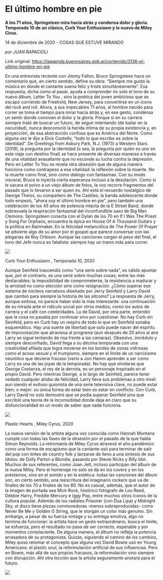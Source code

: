 # El último hombre en pie

**A los 71 años, Springsteen mira hacia atrás y condensa dolor y gloria. Temporada 10 de un clásico, Curb Your Enthusiasm y lo nuevo de Miley Cirus.**

14 de diciembre de 2020 - COSAS QUE ESTUVE MIRANDO

_por JUAN RAPACIOLI_

Link original: https://laagenda.buenosaires.gob.ar/contenido/3136-el-ultimo-hombre-en-pie



En una entrevista reciente con Jimmy Fallon, Bruce Springsteen hace un comentario que, en cierto sentido, define su obra: “Siempre me gustó la música en donde el cantante suena feliz y triste simultáneamente”. Esa respuesta, dicha como al pasar, ayuda a comprender no solo el tono de su nuevo álbum, Letter To You , sino la poética del joven ambicioso que se escapó corriendo de Freehold, New Jersey, para convertirse en un ícono del rock and roll. Ahora, a sus impecables 71 años, el hombre nacido para correr se toma el tiempo para mirar hacia atrás y, en ese gesto, condensa un sentir donde conviven el dolor y la gloria. Porque si en su carrera siempre trató de buscar un futuro, de seguir intentando (de bailar en la oscuridad), nunca desconoció la herida íntima de su propia existencia y, en proyección, de esa abstracción confusa que es América del Norte. Como alguna vez le dijo a Elvis Costello, “todo lo que escribo es sobre la identidad”. De Greetings from Asbury Park, N.J. (1973) a Western Stars (2019), la pregunta por la identidad (o sea, la pregunta por quién es uno en este viaje con destino final) se hace presente de diversas maneras a través de una vitalidad avasallante que no esconde su lucha contra la depresión. Pero en Letter To You se revela otra obsesión que de alguna manera funciona como contrapeso a esa vitalidad: la reflexión sobre la muerte. No la muerte como final, sino como diálogo con fantasmas. Con su modo visceral, Bruce le inyecta cierta esperanza incluso a la desolación. Como si le sacara el polvo a un viejo álbum de fotos, la voz recorre fragmentos del pasado que lo llevaron a ser quien es. Ahí está el recuerdo nostálgico de George Theiss, su compañero de The Castiles, la banda adolescente donde todo empezó, “ahora soy el último hombre en pie”, pero también una celebración de los 45 años de potencia intacta de la E Street Band, donde sobrevuela la respiración fantasmal del inconfundible saxo de Big Man Clemons. Springsteen conecta con el Dylan de los 70 en If I Was The Priest y Song For Orphans, encuentra la épica en House Of A Thousand Guitars y la política en Rainmaker. En la felicidad melancólica de The Power Of Prayer se advierte algo de su amor por el gospel que parece conversar con las plegarias de Roy Orbison. Aunque las canciones cargan el peso del final, el tono del Jefe nunca es fatalista: siempre hay un tramo más para correr.




[![](https://img.youtube.com/vi/AQyLEz0qy-g/0.jpg)](https://www.youtube.com/watch?v=AQyLEz0qy-g)




Curb Your Enthusiasm , Temporada 10, 2020




Aunque Seinfeld trascendió como “una serie sobre nada”, es válido apuntar que, por el contrario, es una serie sobre muchas cosas; entre las más destacables: la imposibilidad de comprometerse, la resistencia a madurar y la amistad no como elección sino como resignación. ¿Cómo superar ese sistema de núcleos narrativos diseñado por Jerry Seinfeld y Larry David que cambió para siempre la historia de las sitcoms? La respuesta de Jerry, aunque exitosa, no parece haber sido la más interesante: una continuación de su mirada ante el ridículo social por otros medios, como los autos de carrera y el café con celebridades. La de David, por otra parte, entendió que la cosa no pasaba por continuar sino por cuestionar. No hay Curb sin Seinfeld, pero en Curb hay un respiro de todo lo que en Seinfeld sonaba esquemático. Hay una suerte de libertad que solo puede nacer del espíritu de improvisación que atraviesa al programa (aun después de 20 años al aire Larry se sigue tentando de risa frente a las cámaras). Obsesivo, incrédulo y siempre desconfiado, David llega a su décima temporada con una creatividad afilada que logra moverse en los bordes de zonas vidriosas como el acoso sexual y el trumpismo, siempre en el límite de un narcisismo neurótico que deviene fracaso (verlo a Jon Hamm aprender a ser como Larry es una de las joyas de la temporada). No hay que olvidarse que George Costanza, el rey de la derrota, es un personaje inspirado en el propio David. Pero mientras George, a lo largo de Seinfeld, parece tener vedado cualquier atisbo de felicidad, Larry lleva sus problemas a otro nivel: aun siendo el exitoso guionista de una serie televisiva clave, no puede estar bien; o mejor: su única forma de estar bien es estar en conflicto. Con Curb, Larry David no solo demostró que se podía superar Seinfeld sino que escribió una teoría de la incomodidad donde deja en claro que su disfuncionalidad es un modo de saber que nada funciona.




[![](https://img.youtube.com/vi/u7bnE6XiOEQ/0.jpg)](https://www.youtube.com/watch?v=u7bnE6XiOEQ)




Plastic Hearts , Miley Cyrus, 2020




La nueva versión de la artista alguna vez conocida como Hannah Montana cumple con todas las fases de la obsesión por el pasado de la que habla Simon Reynolds. La retromanía de Miley Cyrus atravesó el año pandémico como una forma de escapismo que la cantante usó para terminar de salir del pop con tintes de country folk y lanzarse de lleno a una síntesis de sus ídolos: de Dolly Parton a Blondie, pasando por Stevie Nicks y Billy Idol. Muchos de sus referentes, como Joan Jett, incluso participan del álbum de la nueva Miley. Pero el homenaje no solo se da en los covers y en los préstamos, sino en el sonido y en la estética: todas las canciones del álbum son, en cierto sentido, una reescritura del imaginario rockero que va de finales de los 70 a finales de los 80. No es casual, además, que el autor de la imagen de portada sea Mick Rock, histórico fotógrafo de Lou Reed, Debbie Harry, Freddie Mercury e Iggy Pop, entre muchos otros íconos de la cultura popular. Además de los radiales Prisoner (con Dua Lipa) y Midnight Sky, el disco tiene piezas conmovedoras -menos sobreproducidas- como Never Be Me y Golden G String, que le otorgan un color más genuino. Sin embargo, a pesar de su fuerza vintage y su entrega emotiva, algo no termina de funcionar: la artista hace un gesto extraordinario, busca el límite, se esfuerza, pero el resultado no pasa de ser correcto, esperable y por momentos complaciente. De alguna manera, el álbum no refleja la potencia arrasadora de su protagonista. Quizás, siguiendo el camino de los cambios, Miley quiso retomar el concepto que alguna vez David Bowie usó en Young Americans: el plastic soul, la reformulación artificial de sus influencias. Pero en Bowie, más allá de sus propios fracasos, la reformulación vino siempre con disrupción. Ahí otra lección que la artista seguramente anotará para el futuro.




[![](https://img.youtube.com/vi/vStru2voDjY/0.jpg)](https://www.youtube.com/watch?v=vStru2voDjY)



